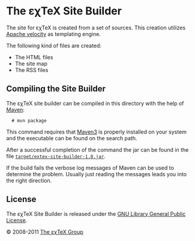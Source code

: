 

The εχTeX Site Builder
==================================

The site for εχTeX is created from a set of sources. This
creation utilizes [Apache velocity](http://velocity.apache.org) as
templating engine.

The following kind of files are created:

-   The HTML files
-   The site map
-   The RSS files

Compiling the Site Builder
--------------------------

The εχTeX site builder can be compiled in this directory
with the help of [Maven](http://maven.apache.org):

      # mvn package

This command requires that [Maven3](http://maven.apache.org) is properly
installed on your system and the executable can be found on the search
path.

After a successful completion of the command the jar can be found in the
file
[`target/extex-site-builder-1.0.jar`](target/extex-site-builder-1.0.jar).

If the build fails the verbose log messages of Maven can be used to
determine the problem. Usually just reading the messages leads you into
the right direction.

License
-------

The εχTeX Site Builder is released under the [GNU Library
General Public License](LICENSE.html).

© 2008-2011 [The εχTeX Group](mailto:extex@dante.de)

